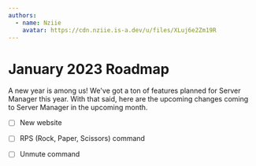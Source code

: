 ```yaml
---
authors:
  - name: Nziie
    avatar: https://cdn.nziie.is-a.dev/u/files/XLuj6e2Zm19R
---
```


# January 2023 Roadmap

A new year is among us! We've got a ton of features planned for Server Manager this year. With that said, here are the upcoming changes coming to Server Manager in the upcoming month.

- [ ] New website
- [ ] RPS (Rock, Paper, Scissors) command
- [ ] Unmute command

